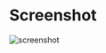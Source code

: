 # Screenshot

![screenshot](https://github.com/shubham-086/Javascript-Calculator/assets/138518462/5232233f-36f1-46b1-aade-047108c4fb4c)

